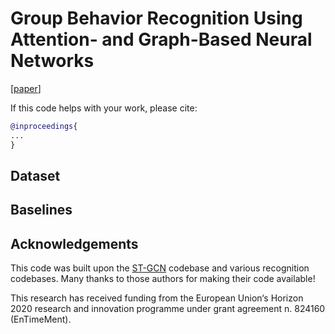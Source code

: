 # Group Behavior Recognition Using Attention- and Graph-Based Neural Networks

[[paper](https://)]

If this code helps with your work, please cite:

```bibtex
@inproceedings{
...
}
```

## Dataset

## Baselines

## Acknowledgements

This code was built upon the [ST-GCN](https://github.com/yysijie/st-gcn) codebase and various recognition codebases. Many thanks to those authors for making their code available!

This research has received funding from the European Union‘s Horizon 2020 research and innovation programme under grant agreement n. 824160 (EnTimeMent).

